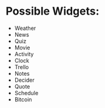 # Possible Widgets:
- Weather
- News
- Quiz
- Movie
- Activity
- Clock
- Trello
- Notes
- Decider
- Quote
- Schedule
- Bitcoin
